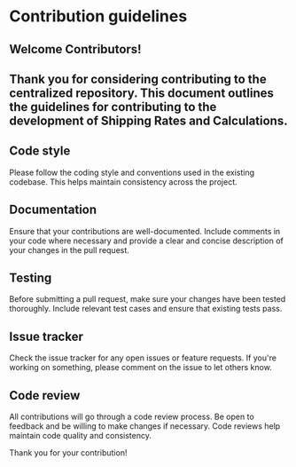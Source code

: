 # Contribution guidelines 
## Welcome Contributors! 
## Thank you for considering contributing to the centralized repository. This document outlines the guidelines for contributing to the development of Shipping Rates and Calculations.

## Code style 
Please follow the coding style and conventions used in the existing codebase. This helps maintain consistency across the project.

## Documentation 
Ensure that your contributions are well-documented. Include comments in your code where necessary and provide a clear and concise description of your changes in the pull request.

## Testing 
Before submitting a pull request, make sure your changes have been tested thoroughly. Include relevant test cases and ensure that existing tests pass.

## Issue tracker 
Check the issue tracker for any open issues or feature requests. If you're working on something, please comment on the issue to let others know.

## Code review 
All contributions will go through a code review process. Be open to feedback and be willing to make changes if necessary. Code reviews help maintain code quality and consistency.

Thank you for your contribution!

